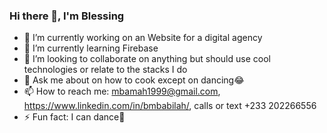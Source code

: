 ### Hi there 👋, I'm Blessing


- 🔭 I’m currently working on an Website for a digital agency
- 🌱 I’m currently learning Firebase
- 👯 I’m looking to collaborate on anything but should use cool technologies or relate to the stacks I do
- 💬 Ask me about on how to cook except on dancing😂
- 📫 How to reach me: mbamah1999@gmail.com, https://www.linkedin.com/in/bmbabilah/, calls or text +233 202266556
- ⚡ Fun fact: I can dance🤣
<!-- - 🤔 I’m looking for help with ... -->

<!-- 
![Blessing's GitHub stats](https://github-readme-stats.vercel.app/api?username=mbamah&show_icons=true&theme=radical)

[![Top Langs](https://github-readme-stats.vercel.app/api/top-langs/?username=mbamah&layout=compact)](https://github.com/mbamah/github-readme-stats)

[![GitHub Streak](http://github-readme-streak-stats.herokuapp.com?user=mbamah&theme=dark&background=DD2727)](https://git.io/streak-stats)
 -->
